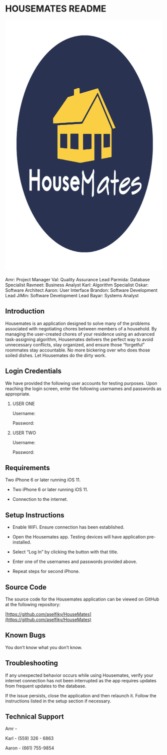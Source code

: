 # HOUSEMATES README

<img src="./src/assets/HouseMates_Logo_Circle_01.png"
     alt="Logo"
     width="800"
     height="800"
     style= "margin: 10px auto 20px; display: block; height: 100; width: 100;"     
/>

Amr: Project Manager
Val: Quality Assurance Lead
Parmida: Database Specialist
Ravneet: Business Analyst
Karl: Algorithm Specialist
Oskar: Software Architect
Aaron: User Interface
Brandon: Software Development Lead
JiMin: Software Development Lead
Bayar: Systems Analyst

## Introduction

Housemates is an application designed to solve many of the problems associated with negotiating chores between members of a household. By managing the user-created chores of your residence using an advanced task-assigning algorithm, Housemates delivers the perfect way to avoid unnecessary conflicts, stay organized, and ensure those “forgetful” roommates stay accountable. No more bickering over who does those soiled dishes. Let Housemates do the dirty work.

  

## Login Credentials

We have provided the following user accounts for testing purposes. Upon reaching the login screen, enter the following usernames and passwords as appropriate.

  

1. USER ONE

	Username:

	Password:

2. USER TWO

	Username:

	Password:

  

## Requirements

Two iPhone 6 or later running iOS 11.

-   Two iPhone 6 or later running iOS 11.
    
-   Connection to the internet.
    

  

## Setup Instructions

-   Enable WiFi. Ensure connection has been established.
    
-   Open the Housemates app. Testing devices will have application pre-installed.
    
-   Select “Log In” by clicking the button with that title.
    
-   Enter one of the usernames and passwords provided above.
    
-   Repeat steps for second iPhone.
    

  

## Source Code

The source code for the Housemates application can be viewed on GitHub at the following repository:

[https://github.com/aselfiky/HouseMates](https://github.com/aselfiky/HouseMates)

  

## Known Bugs

You don’t know what you don’t know. 

## Troubleshooting

If any unexpected behavior occurs while using Housemates, verify your internet connection has not been interrupted as the app requires updates from frequent updates to the database.

  

If the issue persists, close the application and then relaunch it. Follow the instructions listed in the setup section if necessary.

  

## Technical Support

Amr - 

Karl - (559) 326 - 6863

Aaron - (661) 755-9854
